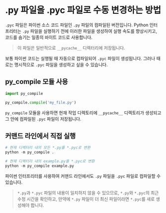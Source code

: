 # .py 파일을 .pyc 파일로 수동 변경하는 방법

`.pyc` 파일은 파이썬 소스 코드 파일인 `.py` 파일의 컴파일된 버전입니다. Python 인터프리터는 `.py` 파일을 실행하기 전에 이러한 파일을 생성하여 실행 속도를 향상시키고, 코드를 숨기는 일종의 바이트 코드로 사용합니다.
 > 이 파일은 일반적으로 `__pycache__` 디렉터리에 저장됩니다.

보통 파이썬 코드는 실행될 때 자동으로 컴파일되어 `.pyc` 파일이 생성됩니다. 그러나 때로는 명시적으로 `.pyc` 파일을 생성하고 싶을 수 있습니다.
<br>

## py_compile 모듈 사용

```python
import py_compile

py_compile.compile('my_file.py')
```

`py_compile` 모듈을 사용하면 현재 작업 디렉토리에 `__pycache__` 디렉토리가 생성되고 그 안에 컴파일된 `.pyc` 파일이 저장됩니다.
<br>

## 커맨드 라인에서 직접 실행

```python
# 현재 디렉터리 내의 모든 *.py를 *.pyc로 변환
python -m py_compile .

# 현재 디렉터리 내의 example.py를 *.pyc로 변환
python -m py_compile example.py
```

파이썬 인터프리터를 사용하여 커맨드 라인에서도 `.py` 파일을 `.pyc` 파일로 컴파일할 수 있습니다.

>`*.py`과 `*.pyc` 파일의 내용이 일치하지 않을 수 있으므로, `*.py`와 `*.pyc`의 최근 수정 시간을 확인하고, 만약에 `*.py` 파일이 더 최신 파일이라면 `*.pyc`를 새로 생성해야 합니다.  
